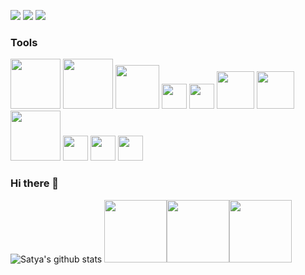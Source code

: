 
[<img src="https://img.shields.io/badge/medium-%2312100E.svg?&style=for-the-badge&logo=medium&logoColor=white" />](https://medium.com/@muralidhar.peddireddi)  [<img src="https://img.shields.io/badge/linkedin-%230077B5.svg?&style=for-the-badge&logo=linkedin&logoColor=white" />](https://www.linkedin.com/in/satya-muralidhar-peddireddi-9b312a176/) [<img src = "https://img.shields.io/badge/instagram-%23E4405F.svg?&style=for-the-badge&logo=instagram&logoColor=white">](https://www.instagram.com/satya_muralidhar/) 

### Tools

<img src="https://download.logo.wine/logo/Microsoft_Azure/Microsoft_Azure-Logo.wine.png" width="80"> <img src="https://encrypted-tbn0.gstatic.com/images?q=tbn:ANd9GcQNzMDJI9FJrB_vK07uzy7fZM0VeBNzcVaruQ&usqp=CAU" width="80"> <img src="https://i1.wp.com/www.cloudworkbench.com/wp-content/uploads/2020/10/aws-logo-1.png?fit=517%2C517&ssl=1" width="70"> <img src="https://www.terraform.io/assets/images/og-image-8b3e4f7d.png" width="40">  <img src="https://upload.wikimedia.org/wikipedia/commons/thumb/2/24/Ansible_logo.svg/1200px-Ansible_logo.svg.png" width="40">
<img src="https://brandslogos.com/wp-content/uploads/images/large/docker-logo-black-and-white.png" width="60">
<img src="https://www.lacework.com/wp-content/uploads/2020/10/Packer_Logo.png" width="60">
<img src="https://download.logo.wine/logo/Kubernetes/Kubernetes-Logo.wine.png" width="80">
<img src="https://miro.medium.com/max/4000/0*4Z6mwORGhtSAgeQ2.png" width="40"> <img src="https://pbs.twimg.com/profile_images/1146317507/twitter_400x400.png" width="40"> <img src="https://camo.githubusercontent.com/91de473fa3f2f749a56effc3e64f1049d108251f/68747470733a2f2f75706c6f61642e77696b696d656469612e6f72672f77696b6970656469612f636f6d6d6f6e732f7468756d622f632f63332f507974686f6e2d6c6f676f2d6e6f746578742e7376672f37363870782d507974686f6e2d6c6f676f2d6e6f746578742e7376672e706e67" width="40">


### Hi there 👋

![Satya's github stats](https://github-readme-stats.vercel.app/api?username=satyamuralidhar&show_icons=true)
<img src="https://i.giphy.com/media/LMt9638dO8dftAjtco/200.webp" width="100"><img src="https://i.giphy.com/media/KzJkzjggfGN5Py6nkT/200.webp" width="100"><img src="https://i.giphy.com/media/IdyAQJVN2kVPNUrojM/200.webp" width="100">

